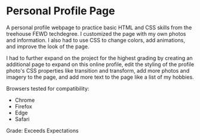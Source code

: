 # Personal Profile Page

A personal profile webpage to practice basic HTML and CSS skills from the treehouse FEWD techdegree. I customized the page with my own photos and information. I also had to use CSS to change colors, add animations, and improve the look of the page.

I had to further expand on the project for the highest grading by creating an additional page to expand on this online profile, edit the styling of the profile photo's CSS properties like transition and transform, add more photos and imagery to the page, and add more text to the page like a list of my hobbies.

Browsers tested for compatibility:
- Chrome
- Firefox
- Edge
- Safari

Grade: Exceeds Expectations
